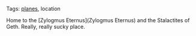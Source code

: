 Tags: [planes](Planes), location

Home to the [Zylogmus Eternus](Zylogmus Eternus) and the Stalactites of Geth. Really, really sucky place.